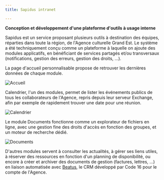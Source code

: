 ```yaml
---
title: Sapidus intranet

---
```


**Conception et développement d'une plateforme d'outils à usage interne**

Sapidus est un service proposant plusieurs outils à destination des équipes, réparties dans toute la région, de l'Agence culturelle Grand Est. Le système a été techniquement conçu comme un plateforme à laquelle on ajoute des modules applicatifs, en bénéficiant de services partagés et/ou transversaux (notifications, gestion des erreurs, gestion des droits, ...).

La page d'accueil personnalisable propose de retrouver les dernières données de chaque module.

![Accueil](/assets/img/projects/sapidus/home.png)

Calendrier, l'un des modules, permet de lister les événements publics de tous les collaborateurs de l'Agence, repris depuis leur serveur Exchange, afin par exemple de rapidement trouver une date pour une réunion.

![Calendrier](/assets/img/projects/sapidus/calendars.png)

Le module Documents fonctionne comme un explorateur de fichiers en ligne, avec une gestion fine des droits d'accès en fonction des groupes, et un moteur de recherche dédié.

![Documents](/assets/img/projects/sapidus/documents.png)

D'autres modules servent à consulter les actualités, à gérer ses liens utiles, à réserver des ressources en fonction d'un planning de disponibilité, ou encore à créer et archiver des documents de gestion (factures, lettres, ...) en liaison automatisée avec [Beatus](/p/beatus), le CRM développé par Code 16 pour le compte de l'Agence.

